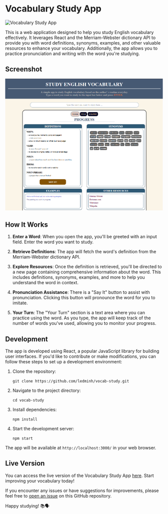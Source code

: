 # Vocabulary Study App

![Vocabulary Study App](https://github.com/ledminh/vocab-study/raw/main/src/assets/vocab-study-screenshot.png)

This is a web application designed to help you study English vocabulary effectively. It leverages React and the Merriam-Webster dictionary API to provide you with word definitions, synonyms, examples, and other valuable resources to enhance your vocabulary. Additionally, the app allows you to practice pronunciation and writing with the word you're studying.

## Screenshot

![App screenshot](./vocabulary-study-screenshot.png)

## How It Works

1. **Enter a Word**: When you open the app, you'll be greeted with an input field. Enter the word you want to study.

2. **Retrieve Definitions**: The app will fetch the word's definition from the Merriam-Webster dictionary API.

3. **Explore Resources**: Once the definition is retrieved, you'll be directed to a new page containing comprehensive information about the word. This includes definitions, synonyms, examples, and more to help you understand the word in context.

4. **Pronunciation Assistance**: There is a "Say It" button to assist with pronunciation. Clicking this button will pronounce the word for you to imitate.

5. **Your Turn**: The "Your Turn" section is a text area where you can practice using the word. As you type, the app will keep track of the number of words you've used, allowing you to monitor your progress.

## Development

The app is developed using React, a popular JavaScript library for building user interfaces. If you'd like to contribute or make modifications, you can follow these steps to set up a development environment:

1. Clone the repository:

   ```
   git clone https://github.com/ledminh/vocab-study.git
   ```

2. Navigate to the project directory:

   ```
   cd vocab-study
   ```

3. Install dependencies:

   ```
   npm install
   ```

4. Start the development server:

   ```
   npm start
   ```

The app will be available at `http://localhost:3000/` in your web browser.

## Live Version

You can access the live version of the Vocabulary Study App [here](https://ledminh.github.io/vocab-study/). Start improving your vocabulary today!

If you encounter any issues or have suggestions for improvements, please feel free to [open an issue](https://github.com/ledminh/vocab-study/issues) on this GitHub repository.

Happy studying! 📚🗣️
